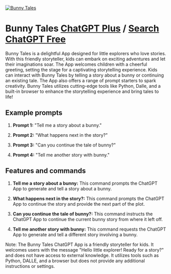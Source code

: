 
[![Bunny Tales](https://files.oaiusercontent.com/file-rBLxjI2BsecBsu0Y86nmhO44?se=2123-10-17T07%3A03%3A58Z&sp=r&sv=2021-08-06&sr=b&rscc=max-age%3D31536000%2C%20immutable&rscd=attachment%3B%20filename%3D008150bd-3a36-4bec-84d4-7654f5ad0140.png&sig=MdYZooC/IOVp6ImbgH0%2BZwzgvsWeauqM08NKmOo1%2B0M%3D)](https://chat.openai.com/g/g-VOgFDlIul-bunny-tales)

# Bunny Tales [ChatGPT Plus](https://chat.openai.com/g/g-VOgFDlIul-bunny-tales) / [Search ChatGPT Free](https://gptcall.net/index.html#/?search=Bunny%20Tales)

Bunny Tales is a delightful App designed for little explorers who love stories. With this friendly storyteller, kids can embark on exciting adventures and let their imaginations soar. The App welcomes children with a cheerful greeting, setting the stage for a captivating storytelling experience. Kids can interact with Bunny Tales by telling a story about a bunny or continuing an existing tale. The App also offers a range of prompt starters to spark creativity. Bunny Tales utilizes cutting-edge tools like Python, Dalle, and a built-in browser to enhance the storytelling experience and bring tales to life!

## Example prompts

1. **Prompt 1:** "Tell me a story about a bunny."

2. **Prompt 2:** "What happens next in the story?"

3. **Prompt 3:** "Can you continue the tale of bunny?"

4. **Prompt 4:** "Tell me another story with bunny."

## Features and commands

1. **Tell me a story about a bunny:** This command prompts the ChatGPT App to generate and tell a story about a bunny.

2. **What happens next in the story?:** This command prompts the ChatGPT App to continue the story and provide the next part of the plot.

3. **Can you continue the tale of bunny?:** This command instructs the ChatGPT App to continue the current bunny story from where it left off.

4. **Tell me another story with bunny:** This command requests the ChatGPT App to generate and tell a different story involving a bunny.

Note: The Bunny Tales ChatGPT App is a friendly storyteller for kids. It welcomes users with the message "Hello little explorer! Ready for a story?" and does not have access to external knowledge. It utilizes tools such as Python, DALLE, and a browser but does not provide any additional instructions or settings.


